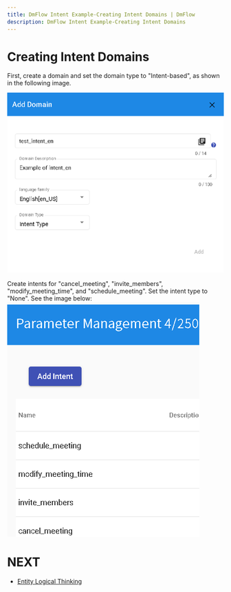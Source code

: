 ```yaml
---
title: DmFlow Intent Example-Creating Intent Domains | DmFlow
description: DmFlow Intent Example-Creating Intent Domains
---
```



# Creating Intent Domains

First, create a domain and set the domain type to "Intent-based", as shown in the following image.

![Creating Intent Domains](../../../../../../images/en/intro-001.png "Creating Intent Domains")

Create intents for "cancel_meeting", "invite_members", "modify_meeting_time", and "schedule_meeting". Set the intent type to "None". See the image below:
![Creating Intent Domains](../../../../../../images/en/intro-002.png "Creating Intent Domains")

# NEXT
- [Entity Logical Thinking](../../tutorials/intro/entity-logical.html)
